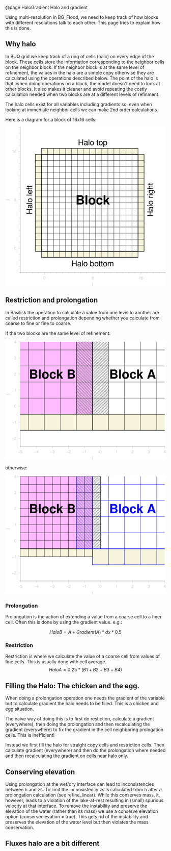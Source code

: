 @page HaloGradient Halo and gradient

Using multi-resolution in BG_Flood, we need to keep track of how blocks with different resolutions talk to each other. This page tries to explain how this is done.

## Why halo
In BUQ grid we keep track of a ring of cells (halo) on every edge of the block. These cells store the information corresponding to the neighbor cells on the neighbor block. If the neighbor block is at the same level of refinement, the values in the halo are a simple copy otherwise they are calculated using the operations described below. The point of the halo is that, when doing operations on a block, the model doesn't need to look at other blocks. It also makes it cleaner and avoid repeating the costly calculation needed when two blocks are at a different levels of refinment.

The halo cells exist for all variables including gradients so, even when looking at immediate neighbor cells we can make 2nd order calculations. 

Here is a diagram for a block of 16x16 cells:

![blockimg](./img/block_description.png)

## Restriction and prolongation
In Basilisk the operation to calculate a value from one level to another are called restriction and prolongation depending whether you calculate from coarse to fine or fine to coarse.

If the two blocks are the same level of refinement:

![blockSCopy](./img/block_SCopy.png)

otherwise:

![blockProlog](./img/block_restriction.png)

### Prolongation
Prolongation is the action of extending a value from a coarse cell to a finer cell. Often this is done by using the gradient value. 
e.g.:

$$HaloB = A + Gradient(A) * dx * 0.5$$

### Restriction
Restriction is where we calculate the value of a coarse cell from values of fine cells. This is usually done with cell average.
$$HaloA = 0.25*(B1+B2+B3+B4)$$


## Filling the Halo: The chicken and the egg.
When doing a prolongation operation one needs the gradient of the variable but to calculate gradient the halo needs to be filled. This is a chicken and egg situation.

The naive way of doing this is to first do restiction, calculate a gradient (everywhere), then doing the prolongation and then recalculating the gradient (everywhere) to fix the gradient in the cell neighboring prologation cells. This is inefficient!

Instead we first fill the halo for straight copy cells and restriction cells. Then calculate gradient (everywhere) and then do the prolongation where needed and then recalculating the gradient on cells near halo only.



## Conserving elevation
Using prolongation at the wet/dry interface can lead to inconsistencies between h and zs. To limit the inconsistency zs is calculated from h after a prolongation calculation (see refine_linear). While this conserves mass, it, however, leads to a violation of the lake-at-rest resulting in (small) spurious velocity at that interface. To remove the instability and preserve the elevation of the water (rather than its mass) we use a conserve elevation option (conserveelevation = true). This gets rid of the instability and preserves the elevation of the water level but then violates the mass conservation.

## Fluxes halo are a bit different

